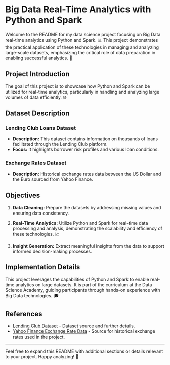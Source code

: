 # Big Data Real-Time Analytics with Python and Spark

Welcome to the README for my data science project focusing on Big Data real-time analytics using Python and Spark. 📊 This project demonstrates the practical application of these technologies in managing and analyzing large-scale datasets, emphasizing the critical role of data preparation in enabling successful analytics. 🚀

## Project Introduction

The goal of this project is to showcase how Python and Spark can be utilized for real-time analytics, particularly in handling and analyzing large volumes of data efficiently. 🌐

## Dataset Description

### Lending Club Loans Dataset
- **Description:** This dataset contains information on thousands of loans facilitated through the Lending Club platform.
- **Focus:** It highlights borrower risk profiles and various loan conditions.

### Exchange Rates Dataset
- **Description:** Historical exchange rates data between the US Dollar and the Euro sourced from Yahoo Finance.

## Objectives

1. **Data Cleaning:** Prepare the datasets by addressing missing values and ensuring data consistency.
   
2. **Real-Time Analytics:** Utilize Python and Spark for real-time data processing and analysis, demonstrating the scalability and efficiency of these technologies. 📈

3. **Insight Generation:** Extract meaningful insights from the data to support informed decision-making processes.

## Implementation Details

This project leverages the capabilities of Python and Spark to enable real-time analytics on large datasets. It is part of the curriculum at the Data Science Academy, guiding participants through hands-on experience with Big Data technologies. 🎓

## References

- [Lending Club Dataset](link-to-lending-club-data) - Dataset source and further details.
- [Yahoo Finance Exchange Rate Data](link-to-yahoo-finance-data) - Source for historical exchange rates used in the project.

---

Feel free to expand this README with additional sections or details relevant to your project. Happy analyzing! 📝

